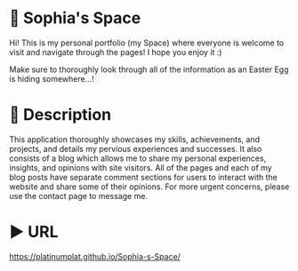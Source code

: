 # 🌌 Sophia's Space
Hi! This is my personal portfolio (my Space) where everyone is welcome to visit and navigate through the pages! I hope you enjoy it :)

Make sure to thoroughly look through all of the information as an Easter Egg is hiding somewhere...!

# 📔 Description
This application thoroughly showcases my skills, achievements, and projects, and details my pervious experiences and successes. It also consists of a blog which allows me to share my personal experiences, insights, and opinions with site visitors. All of the pages and each of my blog posts have separate comment sections for users to interact with the website and share some of their opinions. For more urgent concerns, please use the contact page to message me.

# ▶ URL
https://platinumplat.github.io/Sophia-s-Space/
